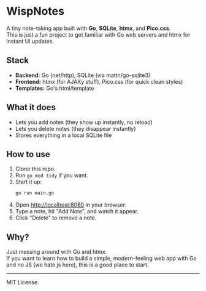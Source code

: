 # WispNotes

A tiny note-taking app built with **Go**, **SQLite**, **htmx**, and **Pico.css**.  
This is just a fun project to get familiar with Go web servers and htmx for instant UI updates.

## Stack

- **Backend:** Go (net/http), SQLite (via mattn/go-sqlite3)
- **Frontend:** htmx (for AJAXy stuff), Pico.css (for quick clean styles)
- **Templates:** Go's html/template

## What it does

- Lets you add notes (they show up instantly, no reload)
- Lets you delete notes (they disappear instantly)
- Stores everything in a local SQLite file

## How to use

1. Clone this repo.
2. Run `go mod tidy` if you want.
3. Start it up:
   ```sh
   go run main.go
   ```
4. Open [http://localhost:8080](http://localhost:8080) in your browser.
5. Type a note, hit "Add Note", and watch it appear.
6. Click "Delete" to remove a note.

## Why?

Just messing around with Go and htmx.  
If you want to learn how to build a simple, modern-feeling web app with Go and no JS (we hate js here), this is a good place to start.

---

MIT License.
